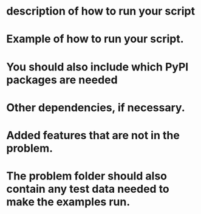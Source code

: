 # description of how to run your script

# Example of how to run your script.

# You should also include which PyPI packages are needed

# Other dependencies, if necessary.

# Added features that are not in the problem.

# The problem folder should also contain any test data needed to make the examples run.
